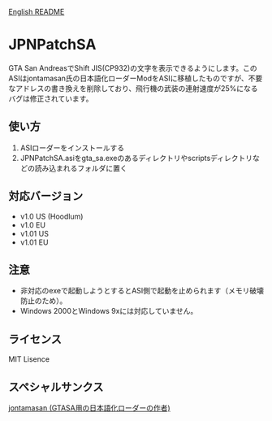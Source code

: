 [English README](README.en.md)
# JPNPatchSA
GTA San AndreasでShift JIS(CP932)の文字を表示できるようにします。このASIはjontamasan氏の日本語化ローダーModをASIに移植したものですが、不要なアドレスの書き換えを削除しており、飛行機の武装の連射速度が25%になるバグは修正されています。

## 使い方
1. ASIローダーをインストールする
1. JPNPatchSA.asiをgta_sa.exeのあるディレクトリやscriptsディレクトリなどの読み込まれるフォルダに置く

## 対応バージョン
* v1.0 US (Hoodlum)
* v1.0 EU
* v1.01 US
* v1.01 EU

## 注意
* 非対応のexeで起動しようとするとASI側で起動を止められます（メモリ破壊防止のため）。
* Windows 2000とWindows 9xには対応していません。

## ライセンス
MIT Lisence

## スペシャルサンクス
[jontamasan (GTASA用の日本語化ローダーの作者)](https://jontamasan.wordpress.com/)